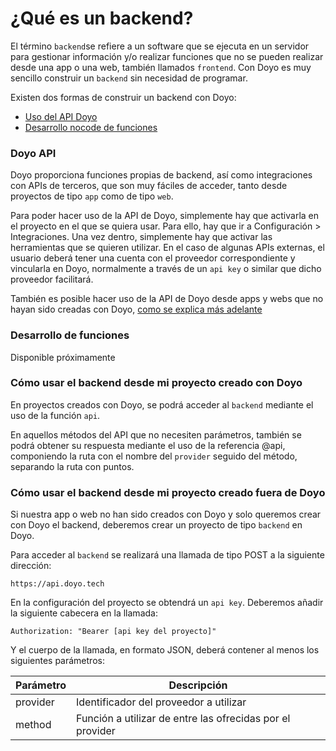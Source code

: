 # ¿Qué es un backend?

El término `backend`se refiere a un software que se ejecuta en un servidor para gestionar información y/o realizar funciones que no se pueden realizar desde una app o una web, también llamados `frontend`. Con Doyo es muy sencillo construir un `backend` sin necesidad de programar.

Existen dos formas de construir un backend con Doyo:

- [Uso del API Doyo](#doyo_api)
- [Desarrollo nocode de funciones](#desarrollo_de_funciones)

### Doyo API

Doyo proporciona funciones propias de backend, así como integraciones con APIs de terceros, que son muy fáciles de acceder, tanto desde proyectos de tipo `app` como de tipo `web`.

Para poder hacer uso de la API de Doyo, simplemente hay que activarla en el proyecto en el que se quiera usar. Para ello, hay que ir a Configuración > Integraciones. Una vez dentro, simplemente hay que activar las herramientas que se quieren utilizar. En el caso de algunas APIs externas, el usuario deberá tener una cuenta con el proveedor correspondiente y vincularla en Doyo, normalmente a través de un `api key` o similar que dicho proveedor facilitará.

También es posible hacer uso de la API de Doyo desde apps y webs que no hayan sido creadas con Doyo, [como se explica más adelante](#como_usar_el_backend_desde_mi_proyecto_creado_fuera_de_doyo)


### Desarrollo de funciones

Disponible próximamente


### Cómo usar el backend desde mi proyecto creado con Doyo

En proyectos creados con Doyo, se podrá acceder al `backend` mediante el uso de la función `api`.

En aquellos métodos del API que no necesiten parámetros, también se podrá obtener su respuesta mediante el uso de la referencia @api, componiendo la ruta con el nombre del `provider` seguido del método, separando la ruta con puntos.


### Cómo usar el backend desde mi proyecto creado fuera de Doyo

Si nuestra app o web no han sido creados con Doyo y solo queremos crear con Doyo el backend, deberemos crear un proyecto de tipo `backend` en Doyo.

Para acceder al `backend` se realizará una llamada de tipo POST a la siguiente dirección:
```
https://api.doyo.tech
```

En la configuración del proyecto se obtendrá un `api key`. Deberemos añadir la siguiente cabecera en la llamada:
```
Authorization: "Bearer [api key del proyecto]"
```

Y el cuerpo de la llamada, en formato JSON, deberá contener al menos los siguientes parámetros:

 | Parámetro | Descripción |
  | ------------- | ------------- |
  | provider | Identificador del proveedor a utilizar |
  | method | Función a utilizar de entre las ofrecidas por el provider |